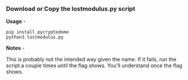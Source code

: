 ### Download or Copy the lostmodulus.py script

**Usage** - 
```
pip install pycryptodome
python3 lostmodulus.py
```
**Notes**  -

This is probably not the intended way given the name.  If it fails, run the script a couple times until the flag shows.  You'll understand once the flag shows.

